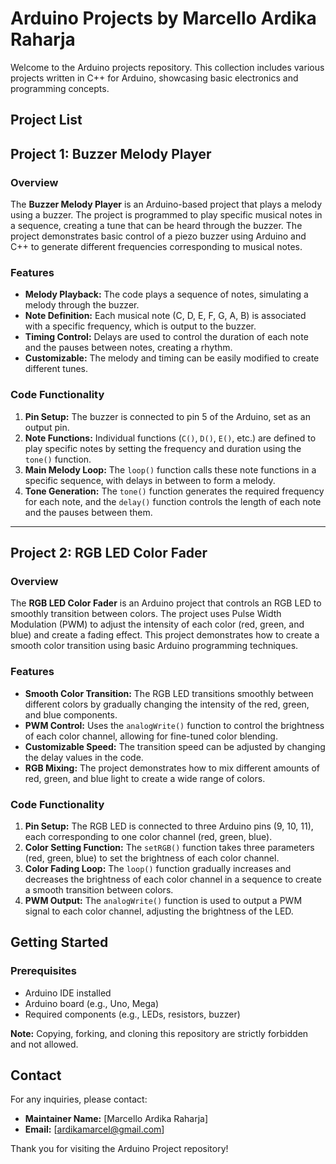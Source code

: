 # Arduino Projects by Marcello Ardika Raharja

Welcome to the Arduino projects repository. This collection includes various projects written in C++ for Arduino, showcasing basic electronics and programming concepts.

## Project List
## Project 1: Buzzer Melody Player

### Overview
The **Buzzer Melody Player** is an Arduino-based project that plays a melody using a buzzer. The project is programmed to play specific musical notes in a sequence, creating a tune that can be heard through the buzzer. The project demonstrates basic control of a piezo buzzer using Arduino and C++ to generate different frequencies corresponding to musical notes.

### Features
- **Melody Playback:** The code plays a sequence of notes, simulating a melody through the buzzer.
- **Note Definition:** Each musical note (C, D, E, F, G, A, B) is associated with a specific frequency, which is output to the buzzer.
- **Timing Control:** Delays are used to control the duration of each note and the pauses between notes, creating a rhythm.
- **Customizable:** The melody and timing can be easily modified to create different tunes.

### Code Functionality
1. **Pin Setup:** The buzzer is connected to pin 5 of the Arduino, set as an output pin.
2. **Note Functions:** Individual functions (`C()`, `D()`, `E()`, etc.) are defined to play specific notes by setting the frequency and duration using the `tone()` function.
3. **Main Melody Loop:** The `loop()` function calls these note functions in a specific sequence, with delays in between to form a melody.
4. **Tone Generation:** The `tone()` function generates the required frequency for each note, and the `delay()` function controls the length of each note and the pauses between them.

---

## Project 2: RGB LED Color Fader

### Overview
The **RGB LED Color Fader** is an Arduino project that controls an RGB LED to smoothly transition between colors. The project uses Pulse Width Modulation (PWM) to adjust the intensity of each color (red, green, and blue) and create a fading effect. This project demonstrates how to create a smooth color transition using basic Arduino programming techniques.

### Features
- **Smooth Color Transition:** The RGB LED transitions smoothly between different colors by gradually changing the intensity of the red, green, and blue components.
- **PWM Control:** Uses the `analogWrite()` function to control the brightness of each color channel, allowing for fine-tuned color blending.
- **Customizable Speed:** The transition speed can be adjusted by changing the delay values in the code.
- **RGB Mixing:** The project demonstrates how to mix different amounts of red, green, and blue light to create a wide range of colors.

### Code Functionality
1. **Pin Setup:** The RGB LED is connected to three Arduino pins (9, 10, 11), each corresponding to one color channel (red, green, blue).
2. **Color Setting Function:** The `setRGB()` function takes three parameters (red, green, blue) to set the brightness of each color channel.
3. **Color Fading Loop:** The `loop()` function gradually increases and decreases the brightness of each color channel in a sequence to create a smooth transition between colors.
4. **PWM Output:** The `analogWrite()` function is used to output a PWM signal to each color channel, adjusting the brightness of the LED.

## Getting Started

### Prerequisites
- Arduino IDE installed
- Arduino board (e.g., Uno, Mega)
- Required components (e.g., LEDs, resistors, buzzer)

**Note:** Copying, forking, and cloning this repository are strictly forbidden and not allowed.

## Contact

For any inquiries, please contact:

- **Maintainer Name:** [Marcello Ardika Raharja]
- **Email:** [ardikamarcel@gmail.com]

Thank you for visiting the Arduino Project repository!
